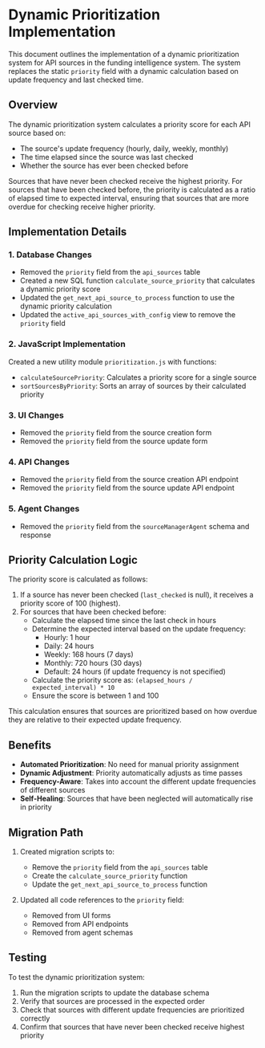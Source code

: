 # Dynamic Prioritization Implementation

This document outlines the implementation of a dynamic prioritization system for API sources in the funding intelligence system. The system replaces the static `priority` field with a dynamic calculation based on update frequency and last checked time.

## Overview

The dynamic prioritization system calculates a priority score for each API source based on:

- The source's update frequency (hourly, daily, weekly, monthly)
- The time elapsed since the source was last checked
- Whether the source has ever been checked before

Sources that have never been checked receive the highest priority. For sources that have been checked before, the priority is calculated as a ratio of elapsed time to expected interval, ensuring that sources that are more overdue for checking receive higher priority.

## Implementation Details

### 1. Database Changes

- Removed the `priority` field from the `api_sources` table
- Created a new SQL function `calculate_source_priority` that calculates a dynamic priority score
- Updated the `get_next_api_source_to_process` function to use the dynamic priority calculation
- Updated the `active_api_sources_with_config` view to remove the `priority` field

### 2. JavaScript Implementation

Created a new utility module `prioritization.js` with functions:

- `calculateSourcePriority`: Calculates a priority score for a single source
- `sortSourcesByPriority`: Sorts an array of sources by their calculated priority

### 3. UI Changes

- Removed the `priority` field from the source creation form
- Removed the `priority` field from the source update form

### 4. API Changes

- Removed the `priority` field from the source creation API endpoint
- Removed the `priority` field from the source update API endpoint

### 5. Agent Changes

- Removed the `priority` field from the `sourceManagerAgent` schema and response

## Priority Calculation Logic

The priority score is calculated as follows:

1. If a source has never been checked (`last_checked` is null), it receives a priority score of 100 (highest).
2. For sources that have been checked before:
   - Calculate the elapsed time since the last check in hours
   - Determine the expected interval based on the update frequency:
     - Hourly: 1 hour
     - Daily: 24 hours
     - Weekly: 168 hours (7 days)
     - Monthly: 720 hours (30 days)
     - Default: 24 hours (if update frequency is not specified)
   - Calculate the priority score as: `(elapsed_hours / expected_interval) * 10`
   - Ensure the score is between 1 and 100

This calculation ensures that sources are prioritized based on how overdue they are relative to their expected update frequency.

## Benefits

- **Automated Prioritization**: No need for manual priority assignment
- **Dynamic Adjustment**: Priority automatically adjusts as time passes
- **Frequency-Aware**: Takes into account the different update frequencies of different sources
- **Self-Healing**: Sources that have been neglected will automatically rise in priority

## Migration Path

1. Created migration scripts to:

   - Remove the `priority` field from the `api_sources` table
   - Create the `calculate_source_priority` function
   - Update the `get_next_api_source_to_process` function

2. Updated all code references to the `priority` field:
   - Removed from UI forms
   - Removed from API endpoints
   - Removed from agent schemas

## Testing

To test the dynamic prioritization system:

1. Run the migration scripts to update the database schema
2. Verify that sources are processed in the expected order
3. Check that sources with different update frequencies are prioritized correctly
4. Confirm that sources that have never been checked receive highest priority
